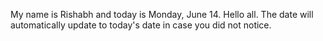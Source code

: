 My name is Rishabh and today is Monday, June 14. Hello all. The date will automatically update to today's date in case you did not notice.

